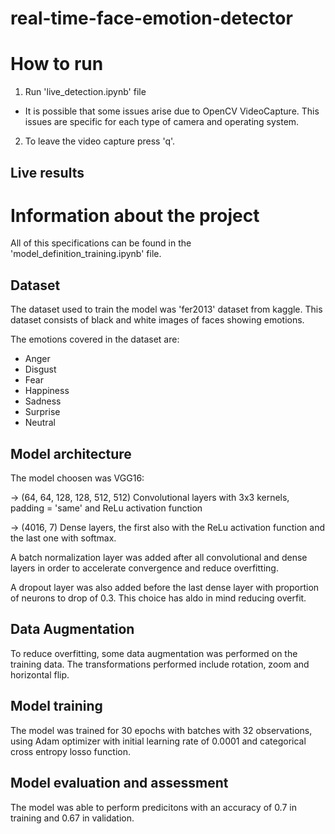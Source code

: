 # real-time-face-emotion-detector

# How to run

1. Run 'live_detection.ipynb' file

- It is possible that some issues arise due to OpenCV VideoCapture. This issues are specific for each type of camera and operating system.

2. To leave the video capture press 'q'.

## Live results

# Information about the project

All of this specifications can be found in the 'model_definition_training.ipynb' file.

## Dataset

The dataset used to train the model was 'fer2013' dataset from kaggle. This dataset consists of black and white images of faces showing emotions.

The emotions covered in the dataset are:

- Anger
- Disgust
- Fear
- Happiness
- Sadness
- Surprise
- Neutral

## Model architecture

The model choosen was VGG16:

→ (64, 64, 128, 128, 512, 512) Convolutional layers with 3x3 kernels, padding = 'same' and ReLu activation function

→ (4016, 7) Dense layers, the first also with the ReLu activation function and the last one with softmax.

A batch normalization layer was added after all convolutional and dense layers in order to accelerate convergence and reduce overfitting.

A dropout layer was also added before the last dense layer with proportion of neurons to drop of 0.3. This choice has aldo in mind reducing overfit.

## Data Augmentation

To reduce overfitting, some data augmentation was performed on the training data. The transformations performed include rotation, zoom and horizontal flip.

## Model training

The model was trained for 30 epochs with batches with 32 observations, using Adam optimizer with initial learning rate of 0.0001 and categorical cross entropy losso function.

## Model evaluation and assessment

The model was able to perform predicitons with an accuracy of 0.7 in training and 0.67 in validation.
